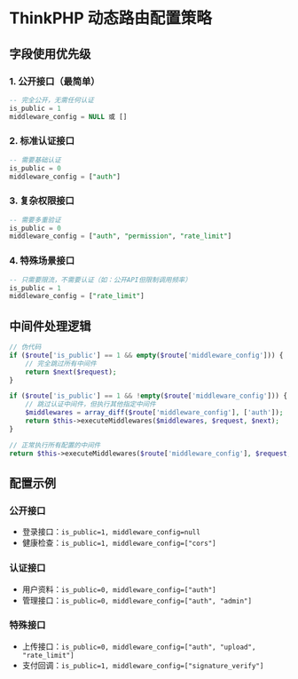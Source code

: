 # ThinkPHP 动态路由配置策略

## 字段使用优先级

### 1. 公开接口（最简单）
```sql
-- 完全公开，无需任何认证
is_public = 1
middleware_config = NULL 或 []
```

### 2. 标准认证接口
```sql
-- 需要基础认证
is_public = 0  
middleware_config = ["auth"]
```

### 3. 复杂权限接口
```sql
-- 需要多重验证
is_public = 0
middleware_config = ["auth", "permission", "rate_limit"]
```

### 4. 特殊场景接口
```sql
-- 只需要限流，不需要认证（如：公开API但限制调用频率）
is_public = 1
middleware_config = ["rate_limit"]
```

## 中间件处理逻辑

```php
// 伪代码
if ($route['is_public'] == 1 && empty($route['middleware_config'])) {
    // 完全跳过所有中间件
    return $next($request);
}

if ($route['is_public'] == 1 && !empty($route['middleware_config'])) {
    // 跳过认证中间件，但执行其他指定中间件
    $middlewares = array_diff($route['middleware_config'], ['auth']);
    return $this->executeMiddlewares($middlewares, $request, $next);
}

// 正常执行所有配置的中间件
return $this->executeMiddlewares($route['middleware_config'], $request, $next);
```

## 配置示例

### 公开接口
- 登录接口：`is_public=1, middleware_config=null`
- 健康检查：`is_public=1, middleware_config=["cors"]`

### 认证接口  
- 用户资料：`is_public=0, middleware_config=["auth"]`
- 管理接口：`is_public=0, middleware_config=["auth", "admin"]`

### 特殊接口
- 上传接口：`is_public=0, middleware_config=["auth", "upload", "rate_limit"]`
- 支付回调：`is_public=1, middleware_config=["signature_verify"]` 